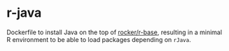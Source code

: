 # r-java

Dockerfile to install Java on the top of [rocker/r-base](https://registry.hub.docker.com/u/rocker/r-base/), resulting in a minimal R environment to be able to load packages depending on `rJava`.
